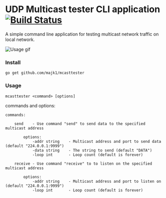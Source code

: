 # UDP Multicast tester CLI application [![Build Status](https://travis-ci.org/majk1/mcasttester.svg?branch=master)](https://travis-ci.org/majk1/mcasttester)

A simple command line application for testing multicast network traffic on local network.

![Usage gif](https://static.codelens.io/gif/mcasttester.gif)

### Install

```
go get github.com/majk1/mcasttester
```

### Usage

```
mcasttester <command> [options]
```

commands and options:  
```
commands:

    send    - Use command "send" to send data to the specified multicast address
    
        options:
            -addr string    - Multicast address and port to send data (default "224.0.0.1:9999")
            -data string    - The string to send (default "DATA")
            -loop int       - Loop count (default is forever)

    receive - Use command "receive" to to listen on the specified multicast address

        options:
            -addr string    - Multicast address and port to listen on (default "224.0.0.1:9999")
            -loop int       - Loop count (default is forever)

```
